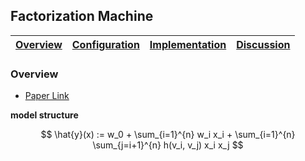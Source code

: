 ## Factorization Machine

| [Overview](#Overview) | [Configuration](#Configuration) | [Implementation](#Implementation) | [Discussion](#Discussion) |
|:---------------------:|:-------------------------------:|:---------------------------------:|:-------------------------:|

### Overview

- [Paper Link](https://analyticsconsultores.com.mx/wp-content/uploads/2019/03/Factorization-Machines-Steffen-Rendle-Osaka-University-2010.pdf)

**model structure**

$$
\hat{y}(x) := w_0 + \sum_{i=1}^{n} w_i x_i + \sum_{i=1}^{n} \sum_{j=i+1}^{n} h(v_i, v_j) x_i x_j
$$